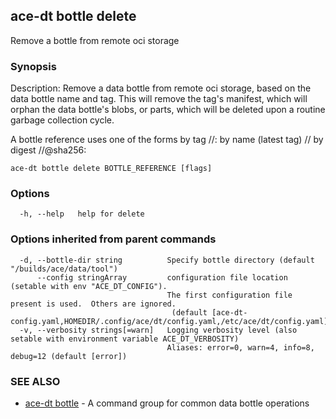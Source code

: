 ## ace-dt bottle delete

Remove a bottle from remote oci storage

### Synopsis

Description:
  Remove a data bottle from remote oci storage, based on
  the data bottle name and tag.
  This will remove the tag's manifest, which will orphan
  the data bottle's blobs, or parts, which will be deleted
  upon a routine garbage collection cycle.
	
A bottle reference uses one of the forms
  by tag                <registry>/<repository>/<name>:<tag>
  by name (latest tag)  <registry>/<repository>/<name>
  by digest             <registry>/<repository>/<name>@sha256:<sha>


```
ace-dt bottle delete BOTTLE_REFERENCE [flags]
```

### Options

```
  -h, --help   help for delete
```

### Options inherited from parent commands

```
  -d, --bottle-dir string          Specify bottle directory (default "/builds/ace/data/tool")
      --config stringArray         configuration file location (setable with env "ACE_DT_CONFIG").
                                   The first configuration file present is used.  Others are ignored.
                                    (default [ace-dt-config.yaml,HOMEDIR/.config/ace/dt/config.yaml,/etc/ace/dt/config.yaml])
  -v, --verbosity strings[=warn]   Logging verbosity level (also setable with environment variable ACE_DT_VERBOSITY)
                                   Aliases: error=0, warn=4, info=8, debug=12 (default [error])
```

### SEE ALSO

* [ace-dt bottle](ace-dt_bottle.md)	 - A command group for common data bottle operations


